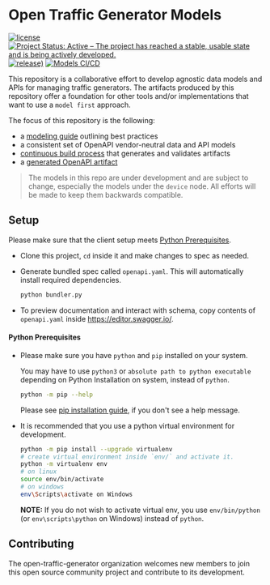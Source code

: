 # Open Traffic Generator Models

[![license](https://img.shields.io/badge/license-MIT-green.svg)](https://en.wikipedia.org/wiki/MIT_License)
[![Project Status: Active – The project has reached a stable, usable state and is being actively developed.](https://www.repostatus.org/badges/latest/active.svg)](https://www.repostatus.org/#active)
[![release)](https://img.shields.io/github/v/release/open-traffic-generator/models)](https://github.com/open-traffic-generator/models/releases/latest)
[![Models CI/CD](https://github.com/open-traffic-generator/models/workflows/Models%20CI/CD/badge.svg)](https://github.com/open-traffic-generator/models/actions)

This repository is a collaborative effort to develop agnostic data 
models and APIs for managing traffic generators. The artifacts produced by this repository offer a foundation for other tools and/or implementations that want to use a `model first` approach.

The focus of this repository is the following:
- a [modeling guide](./MODEL-GUIDE.md) outlining best practices
- a consistent set of OpenAPI vendor-neutral data and API models
- [continuous build process](./.github/workflows/workflow.yml) that generates and validates artifacts
- a [generated OpenAPI artifact](./artifacts/openapi.yaml)

> The models in this repo are under development and are subject to change, especially the models under the `device` node.  All efforts will be made to keep them backwards compatible.

## Setup

Please make sure that the client setup meets [Python Prerequisites](#python-prerequisites).

- Clone this project, `cd` inside it and make changes to spec as needed.

- Generate bundled spec called `openapi.yaml`. This will automatically install required dependencies.
  ```sh
  python bundler.py
  ```

- To preview documentation and interact with schema, copy contents of `openapi.yaml` inside https://editor.swagger.io/.

#### Python Prerequisites

- Please make sure you have `python` and `pip` installed on your system.

  You may have to use `python3` or `absolute path to python executable` depending on Python Installation on system, instead of `python`.

  ```sh
  python -m pip --help
  ```
  
  Please see [pip installation guide](https://pip.pypa.io/en/stable/installing/), if you don't see a help message.

- It is recommended that you use a python virtual environment for development.

  ```sh
  python -m pip install --upgrade virtualenv
  # create virtual environment inside `env/` and activate it.
  python -m virtualenv env
  # on linux
  source env/bin/activate
  # on windows
  env\Scripts\activate on Windows
  ```

  **NOTE:** If you do not wish to activate virtual env, you use `env/bin/python` (or `env\scripts\python` on Windows) instead of `python`.

## Contributing
The open-traffic-generator organization welcomes new members to join this open
source community project and contribute to its development.
